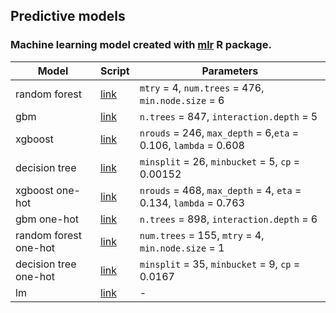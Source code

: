 ## Predictive models

### Machine learning model created with [mlr](https://cran.r-project.org/web/packages/mlr/index.html) R package.


| Model     | Script | Parameters|
|-----------|--------|-----------|
| random forest| [link](https://github.com/kozaka93/InterpretableHouseSalePrices/tree/master/Models/PredictiveModels/mlr/randomforest)| `mtry` = 4, `num.trees` = 476, `min.node.size` = 6|
|gbm|[link](https://github.com/kozaka93/InterpretableHouseSalePrices/tree/master/Models/PredictiveModels/mlr/gbm)|`n.trees` = 847, `interaction.depth` = 5|
|xgboost|[link](https://github.com/kozaka93/InterpretableHouseSalePrices/tree/master/Models/PredictiveModels/mlr/xgboost)| `nrouds` = 246, `max_depth` = 6,`eta` = 0.106, `lambda` = 0.608|
|decision tree|[link](https://github.com/kozaka93/InterpretableHouseSalePrices/tree/master/Models/PredictiveModels/mlr/decisionTree)|`minsplit` = 26, `minbucket` = 5, `cp` = 0.00152|
|xgboost one-hot|[link]() |`nrouds` = 468, `max_depth` = 4, `eta` = 0.134, `lambda` = 0.763|
|gbm one-hot|[link]() | `n.trees` = 898, `interaction.depth` = 6|
|random forest one-hot|[link]()|`num.trees` = 155, `mtry` = 4, `min.node.size` = 1|
|decision tree one-hot|[link]()|`minsplit` = 35, `minbucket` = 9, `cp` = 0.0167|
|lm |[link]()|-|






